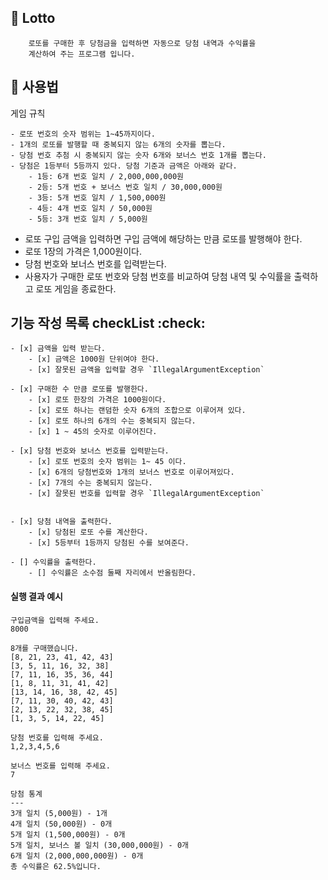 ## 🚀 Lotto

```
    로또를 구매한 후 당첨금을 입력하면 자동으로 당첨 내역과 수익률을  
    계산하여 주는 프로그램 입니다.
```


## 🚀 사용법

게임 규칙

```
- 로또 번호의 숫자 범위는 1~45까지이다.
- 1개의 로또를 발행할 때 중복되지 않는 6개의 숫자를 뽑는다.
- 당첨 번호 추첨 시 중복되지 않는 숫자 6개와 보너스 번호 1개를 뽑는다.
- 당첨은 1등부터 5등까지 있다. 당첨 기준과 금액은 아래와 같다.
    - 1등: 6개 번호 일치 / 2,000,000,000원
    - 2등: 5개 번호 + 보너스 번호 일치 / 30,000,000원
    - 3등: 5개 번호 일치 / 1,500,000원
    - 4등: 4개 번호 일치 / 50,000원
    - 5등: 3개 번호 일치 / 5,000원
```

- 로또 구입 금액을 입력하면 구입 금액에 해당하는 만큼 로또를 발행해야 한다.
- 로또 1장의 가격은 1,000원이다.
- 당첨 번호와 보너스 번호를 입력받는다.
- 사용자가 구매한 로또 번호와 당첨 번호를 비교하여 당첨 내역 및 수익률을 출력하고 로또 게임을 종료한다.

## 기능 작성 목록 checkList :check:
    - [x] 금액을 입력 받는다.
        - [x] 금액은 1000원 단위여야 한다.
        - [x] 잘못된 금액을 입력할 경우 `IllegalArgumentException`  

    - [x] 구매한 수 만큼 로또를 발행한다.
        - [x] 로또 한장의 가격은 1000원이다.  
        - [x] 로또 하나는 랜덤한 숫자 6개의 조합으로 이루어져 있다.
        - [x] 로또 하나의 6개의 수는 중복되지 않는다.
        - [x] 1 ~ 45의 숫자로 이루어진다.
       
    - [x] 당첨 번호와 보너스 번호를 입력받는다.
        - [x] 로또 번호의 숫자 범위는 1~ 45 이다.
        - [x] 6개의 당첨번호와 1개의 보너스 번호로 이루어져있다.
        - [x] 7개의 수는 중복되지 않는다.
        - [x] 잘못된 번호를 입력할 경우 `IllegalArgumentException`

    
    - [x] 당첨 내역을 출력한다.
        - [x] 당첨된 로또 수를 계산한다.
        - [x] 5등부터 1등까지 당첨된 수를 보여준다.  

    - [] 수익률을 출력한다.
        - [] 수익률은 소수점 둘째 자리에서 반올림한다.

#### 실행 결과 예시

```
구입금액을 입력해 주세요.
8000

8개를 구매했습니다.
[8, 21, 23, 41, 42, 43] 
[3, 5, 11, 16, 32, 38] 
[7, 11, 16, 35, 36, 44] 
[1, 8, 11, 31, 41, 42] 
[13, 14, 16, 38, 42, 45] 
[7, 11, 30, 40, 42, 43] 
[2, 13, 22, 32, 38, 45] 
[1, 3, 5, 14, 22, 45]

당첨 번호를 입력해 주세요.
1,2,3,4,5,6

보너스 번호를 입력해 주세요.
7

당첨 통계
---
3개 일치 (5,000원) - 1개
4개 일치 (50,000원) - 0개
5개 일치 (1,500,000원) - 0개
5개 일치, 보너스 볼 일치 (30,000,000원) - 0개
6개 일치 (2,000,000,000원) - 0개
총 수익률은 62.5%입니다.
```